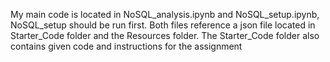 My main code is located in NoSQL_analysis.ipynb and NoSQL_setup.ipynb, NoSQL_setup should be run first. Both files reference a json file located in Starter_Code folder and the Resources folder. The Starter_Code folder also contains given code and instructions for the assignment
